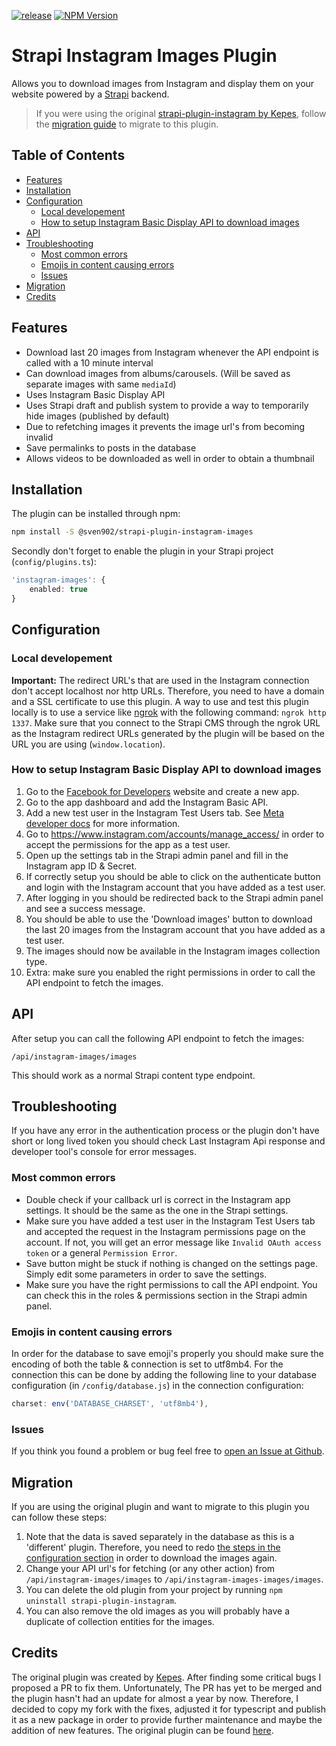 [![release](https://github.com/SvenWesterlaken/strapi-plugin-instagram-images/actions/workflows/release.yml/badge.svg?branch=main)](https://github.com/SvenWesterlaken/strapi-plugin-instagram-images/actions/workflows/release.yml)
[![NPM Version](https://img.shields.io/npm/v/%40sven902%2Fstrapi-plugin-instagram-images)](https://www.npmjs.com/package/@sven902/strapi-plugin-instagram-images)


# Strapi Instagram Images Plugin
Allows you to download images from Instagram and display them on your website powered by a [Strapi](https://strapi.io/) backend.

> If you were using the original [strapi-plugin-instagram by Kepes](https://github.com/webvibe-io/strapi-plugin-instagram), follow the [migration guide](#migration) to migrate to this plugin.

## Table of Contents
- [Features](#features)
- [Installation](#installation)
- [Configuration](#configuration)
    - [Local developement](#local-developement)
    - [How to setup Instagram Basic Display API to download images](#how-to-setup-instagram-basic-display-api-to-download-images)
- [API](#api)
- [Troubleshooting](#troubleshooting)
    - [Most common errors](#most-common-errors)
    - [Emojis in content causing errors](#emojis-in-content-causing-errors)
    - [Issues](#issues)
- [Migration](#migration)
- [Credits](#credits)

## Features
- Download last 20 images from Instagram whenever the API endpoint is called with a 10 minute interval
- Can download images from albums/carousels. (Will be saved as separate images with same `mediaId`)
- Uses Instagram Basic Display API
- Uses Strapi draft and publish system to provide a way to temporarily hide images (published by default)
- Due to refetching images it prevents the image url's from becoming invalid
- Save permalinks to posts in the database
- Allows videos to be downloaded as well in order to obtain a thumbnail

## Installation

The plugin can be installed through npm:
  
```bash
npm install -S @sven902/strapi-plugin-instagram-images
```

Secondly don't forget to enable the plugin in your Strapi project (`config/plugins.ts`):

```ts
'instagram-images': {
    enabled: true
}
```

## Configuration

### Local developement
**Important:**  The redirect URL's that are used in the Instagram connection don't accept localhost nor http URLs. Therefore, you need to have a domain and a SSL certificate to use this plugin. A way to use and test this plugin locally is to use a service like [ngrok](https://ngrok.com/) with the following command: `ngrok http 1337`. Make sure that you connect to the Strapi CMS through the ngrok URL as the Instagram redirect URLs generated by the plugin will be based on the URL you are using (`window.location`).

### How to setup Instagram Basic Display API to download images

1. Go to the [Facebook for Developers](https://developers.facebook.com/) website and create a new app.
2. Go to the app dashboard and add the Instagram Basic API.
3. Add a new test user in the Instagram Test Users tab. See [Meta developer docs](https://developers.facebook.com/docs/instagram-basic-display-api/overview#instagram-testers) for more information.
4. Go to https://www.instagram.com/accounts/manage_access/ in order to accept the permissions for the app as a test user.
5. Open up the settings tab in the Strapi admin panel and fill in the Instagram app ID & Secret.
6. If correctly setup you should be able to click on the authenticate button and login with the Instagram account that you have added as a test user.
7. After logging in you should be redirected back to the Strapi admin panel and see a success message.
8. You should be able to use the 'Download images' button to download the last 20 images from the Instagram account that you have added as a test user.
9. The images should now be available in the Instagram images collection type.
10. Extra: make sure you enabled the right permissions in order to call the API endpoint to fetch the images.

## API

After setup you can call the following API endpoint to fetch the images:

```
/api/instagram-images/images
```

This should work as a normal Strapi content type endpoint.

## Troubleshooting
If you have any error in the authentication process or the plugin don't have short or long lived token you should check Last Instagram Api response and developer tool's console for error messages.

### Most common errors
- Double check if your callback url is correct in the Instagram app settings. It should be the same as the one in the Strapi settings.
- Make sure you have added a test user in the Instagram Test Users tab and accepted the request in the Instagram permissions page on the account. If not, you will get an error message like `Invalid OAuth access token` or a general `Permission Error`.
- Save button might be stuck if nothing is changed on the settings page. Simply edit some parameters in order to save the settings.
- Make sure you have the right permissions to call the API endpoint. You can check this in the roles & permissions section in the Strapi admin panel.

### Emojis in content causing errors
In order for the database to save emoji's properly you should make sure the encoding of both the table & connection is set to utf8mb4. For the connection this can be done by adding the following line to your database configuration (in `/config/database.js`) in the connection configuration:

```ts
charset: env('DATABASE_CHARSET', 'utf8mb4'),
```

### Issues
If you think you found a problem or bug feel free to [open an Issue at Github](https://github.com/SvenWesterlaken/strapi-plugin-instagram-images/issues).

## Migration
If you are using the original plugin and want to migrate to this plugin you can follow these steps:

1. Note that the data is saved separately in the database as this is a 'different' plugin. Therefore, you need to redo [the steps in the configuration section](#how-to-setup-instagram-basic-display-api-to-download-images) in order to download the images again.
2. Change your API url's for fetching (or any other action) from `/api/instagram-images/images` to `/api/instagram-images-images/images`.
3. You can delete the old plugin from your project by running `npm uninstall strapi-plugin-instagram`.
4. You can also remove the old images as you will probably have a duplicate of collection entities for the images.

## Credits

The original plugin was created by [Kepes](https://github.com/kepes). After finding some critical bugs I proposed a PR to fix them. Unfortunately, The PR has yet to be merged and the plugin hasn't had an update for almost a year by now. Therefore, I decided to copy my fork with the fixes, adjusted it for typescript and publish it as a new package in order to provide further maintenance and maybe the addition of new features. The original plugin can be found [here](https://github.com/webvibe-io/strapi-plugin-instagram).
